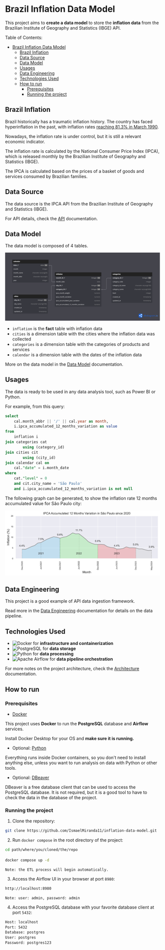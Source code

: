 # Brazil Inflation Data Model

This project aims to **create a data model** to store the **inflation data** from the Brazilian Institute of Geography and Statistics (IBGE) API.

Table of Contents:
- [Brazil Inflation Data Model](#brazil-inflation-data-model)
  - [Brazil Inflation](#brazil-inflation)
  - [Data Source](#data-source)
  - [Data Model](#data-model)
  - [Usages](#usages)
  - [Data Engineering](#data-engineering)
  - [Technologies Used](#technologies-used)
  - [How to run](#how-to-run)
    - [Prerequisites](#prerequisites)
    - [Running the project](#running-the-project)

## Brazil Inflation

Brazil historically has a traumatic inflation history. The country has faced hyperinflation in the past, with inflation rates [reaching 81.3% in March 1990](https://en.wikipedia.org/wiki/Hyperinflation_in_Brazil).

Nowadays, the inflation rate is under control, but it is still a relevant economic indicator.

The inflation rate is calculated by the National Consumer Price Index (IPCA), which is released monthly by the Brazilian Institute of Geography and Statistics (IBGE).

The IPCA is calculated based on the prices of a basket of goods and services consumed by Brazilian families.

## Data Source

The data source is the IPCA API from the Brazilian Institute of Geography and Statistics (IBGE).

For API details, check the [API](API.md) documentation.

## Data Model

The data model is composed of 4 tables.

![erd](docs/erd.png)

- `inflation` is the **fact** table with inflation data
- `cities` is a dimension table with the cities where the inflation data was collected
- `categories` is a dimension table with the categories of products and services
- `calendar` is a dimension table with the dates of the inflation data

More on the data model in the [Data Model](Data%20Model.md) documentation.

## Usages

The data is ready to be used in any data analysis tool, such as Power BI or Python.

For example, from this query: 

```sql
select 
    cal.month_abbr || '/' || cal.year as month, 
    i.ipca_accumulated_12_months_variation as value
from
    inflation i
join categories cat
        using (category_id)
join cities cit
        using (city_id)
join calendar cal on
    cal."date" = i.month_date
where
    cat."level" = 0
    and cit.city_name = 'São Paulo'
    and i.ipca_accumulated_12_months_variation is not null
```

The following graph can be generated, to show the inflation rate 12 months accumulated value for São Paulo city:

![inflation_rate](usage/ipca_variation.png)


## Data Engineering

This project is a good example of API data ingestion framework.

Read more in the [Data Engineering](Data%20Engineering.md) documentation for details on the data pipeline.

## Technologies Used

- ![Docker](https://img.shields.io/badge/Docker-2496ED?style=for-the-badge&logo=docker&logoColor=white) for **infrastructure and containerization**  
- ![PostgreSQL](https://img.shields.io/badge/PostgreSQL-316192?style=for-the-badge&logo=postgresql&logoColor=white) for **data storage**
- ![Python](https://img.shields.io/badge/Python-3776AB?style=for-the-badge&logo=python&logoColor=white) for **data processing**
- ![Apache Airflow](https://img.shields.io/badge/Apache%20Airflow-017CEE?style=for-the-badge&logo=apache-airflow&logoColor=white) for **data pipeline orchestration**

For more notes on the project architecture, check the [Architecture](Architecture.md) documentation.

## How to run

### Prerequisites

- [Docker](https://www.docker.com/get-started)

This project uses **Docker** to run the **PostgreSQL** database and **Airflow** services.    

Install Docker Desktop for your OS and **make sure it is running.**


- Optional: [Python](https://www.python.org/downloads/)

Everything runs inside Docker containers, so you don't need to install anything else, unless you want to run analysis on data with Python or other tools.

- Optional: [DBeaver](https://dbeaver.io/download/)

DBeaver is a free database client that can be used to access the PostgreSQL database. It is not required, but it is a good tool to have to check the data in the database of the project.

### Running the project

1. Clone the repository:

```bash
git clone https://github.com/IsmaelMiranda11/inflation-data-model.git
```

2. Run `docker compose` in the root directory of the project:

```bash
cd path/where/you/cloned/the/repo

docker compose up -d
```
    Note: the ETL process will begin automatically.

3. Access the Airflow UI in your browser at port `8980`:

```bash
http://localhost:8980
```

    Note: user: admin, password: admin

4. Access the PostgreSQL database with your favorite database client at port `5432`:

```bash
Host: localhost
Port: 5432
Database: postgres
User: postgres
Password: postgres123
```
